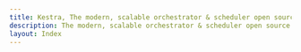 ```yaml
---
title: Kestra, The modern, scalable orchestrator & scheduler open source platform
description: The modern, scalable orchestrator & scheduler open source platform
layout: Index
---
```

